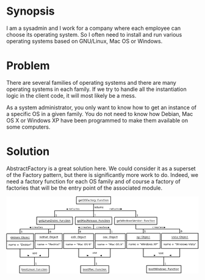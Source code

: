 # Synopsis

I am a sysadmin and I work for a company where each employee can choose its operating system. So I often need to install and run various operating systems based on GNU/Linux, Mac OS or Windows.

# Problem

There are several families of operating systems and there are many operating systems in each family.
If we try to handle all the instantiation logic in the client code, it will most likely be a mess.

As a system administrator, you only want to know how to get an instance of a specific OS in a given family. You do not need to know how Debian, Mac OS X or Windows XP have been programmed to make them available on some computers.

# Solution

AbstractFactory is a great solution here. We could consider it as a superset of the Factory pattern, but there is significantly more work to do. Indeed, we need a factory function for each OS family and of course a factory of factories that will be the entry point of the associated module.

![Abstract Factory (idiomatic)](AbstractFactory.png)
